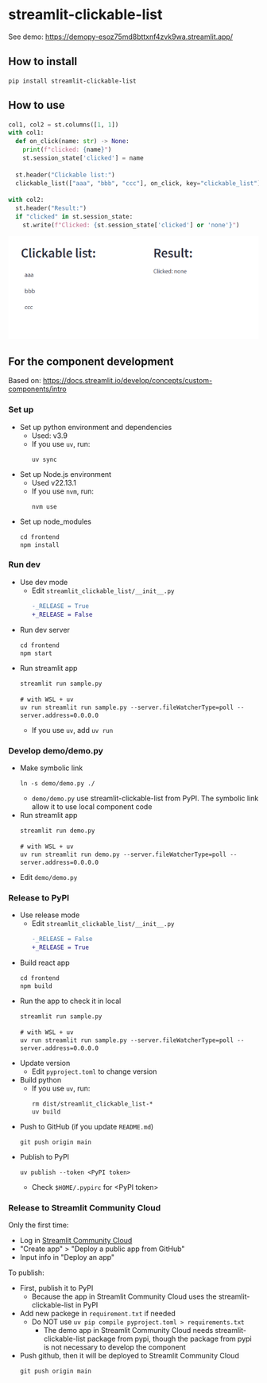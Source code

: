 # streamlit-clickable-list

See demo: https://demopy-esoz75md8bttxnf4zvk9wa.streamlit.app/

## How to install
```
pip install streamlit-clickable-list
```

## How to use

```python
col1, col2 = st.columns([1, 1])
with col1:
  def on_click(name: str) -> None:
    print(f"clicked: {name}")
    st.session_state['clicked'] = name

  st.header("Clickable list:")
  clickable_list(["aaa", "bbb", "ccc"], on_click, key="clickable_list")

with col2:
  st.header("Result:")
  if "clicked" in st.session_state:
    st.write(f"Clicked: {st.session_state['clicked'] or 'none'}")

```

![streamlit-clickable-list_demo](./streamlit-clickable-list_demo.gif)

## For the component development

Based on: https://docs.streamlit.io/develop/concepts/custom-components/intro

### Set up

- Set up python environment and dependencies
  - Used: v3.9
  - If you use `uv`, run:
    ```
    uv sync
    ```
- Set up Node.js environment
  - Used v22.13.1
  - If you use `nvm`, run:
    ```
    nvm use
    ```
- Set up node_modules
  ```
  cd frontend
  npm install
  ```

### Run dev

- Use dev mode
  - Edit `streamlit_clickable_list/__init__.py`
    ```diff
    -_RELEASE = True
    +_RELEASE = False
    ```
- Run dev server
  ```
  cd frontend
  npm start
  ```
- Run streamlit app
  ```
  streamlit run sample.py

  # with WSL + uv
  uv run streamlit run sample.py --server.fileWatcherType=poll --server.address=0.0.0.0
  ```
  - If you use `uv`, add `uv run`

### Develop demo/demo.py

- Make symbolic link
  ```
  ln -s demo/demo.py ./
  ```
  - `demo/demo.py` use streamlit-clickable-list from PyPI. The symbolic link allow it to use local component code
- Run streamlit app
  ```
  streamlit run demo.py

  # with WSL + uv
  uv run streamlit run demo.py --server.fileWatcherType=poll --server.address=0.0.0.0
  ```
- Edit `demo/demo.py`

### Release to PyPI

- Use release mode
  - Edit `streamlit_clickable_list/__init__.py`
    ```diff
    -_RELEASE = False
    +_RELEASE = True
    ```
- Build react app
  ```
  cd frontend
  npm build
  ```
- Run the app to check it in local
  ```
  streamlit run sample.py

  # with WSL + uv
  uv run streamlit run sample.py --server.fileWatcherType=poll --server.address=0.0.0.0
  ```
- Update version
  - Edit `pyproject.toml` to change version
- Build python
  - If you use `uv`, run:
    ```
    rm dist/streamlit_clickable_list-*
    uv build
    ```
- Push to GitHub (if you update `README.md`)
  ```
  git push origin main
  ```
- Publish to PyPI
  ```
  uv publish --token <PyPI token>
  ```
  - Check `$HOME/.pypirc` for \<PyPI token\>

### Release to Streamlit Community Cloud

Only the first time:
- Log in [Streamlit Community Cloud](https://streamlit.io/cloud)
- "Create app" > "Deploy a public app from GitHub"
- Input info in "Deploy an app"

To publish:
- First, publish it to PyPI
  - Because the app in Streamlit Community Cloud uses the streamlit-clickable-list in PyPI
- Add new packege in `requirement.txt` if needed
  - Do NOT use `uv pip compile pyproject.toml > requirements.txt`
    - The demo app in Streamlit Community Cloud needs streamlit-clickable-list package from pypi, though the package from pypi is not necessary to develop the component
- Push github, then it will be deployed to Streamlit Community Cloud
  ```
  git push origin main
  ```

